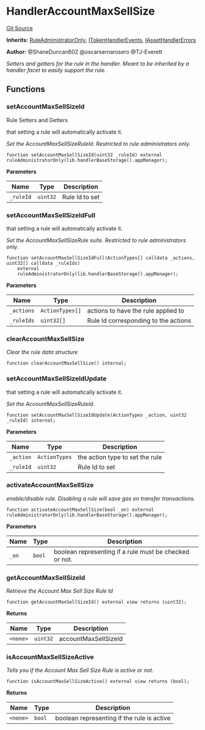 # HandlerAccountMaxSellSize
[Git Source](https://github.com/thrackle-io/tron/blob/7030db34eb7187742ede73deed40ef4d7dddaa1b/src/client/token/handler/ruleContracts/HandlerAccountMaxSellSize.sol)

**Inherits:**
[RuleAdministratorOnly](/src/protocol/economic/RuleAdministratorOnly.sol/contract.RuleAdministratorOnly.md), [ITokenHandlerEvents](/src/common/IEvents.sol/interface.ITokenHandlerEvents.md), [IAssetHandlerErrors](/src/common/IErrors.sol/interface.IAssetHandlerErrors.md)

**Author:**
@ShaneDuncan602 @oscarsernarosero @TJ-Everett

*Setters and getters for the rule in the handler. Meant to be inherited by a handler
facet to easily support the rule.*


## Functions
### setAccountMaxSellSizeId

Rule Setters and Getters

that setting a rule will automatically activate it.

*Set the AccountMaxSellSizeRuleId. Restricted to rule administrators only.*


```solidity
function setAccountMaxSellSizeId(uint32 _ruleId) external ruleAdministratorOnly(lib.handlerBaseStorage().appManager);
```
**Parameters**

|Name|Type|Description|
|----|----|-----------|
|`_ruleId`|`uint32`|Rule Id to set|


### setAccountMaxSellSizeIdFull

that setting a rule will automatically activate it.

*Set the AccountMaxSellSizeRule suite. Restricted to rule administrators only.*


```solidity
function setAccountMaxSellSizeIdFull(ActionTypes[] calldata _actions, uint32[] calldata _ruleIds)
    external
    ruleAdministratorOnly(lib.handlerBaseStorage().appManager);
```
**Parameters**

|Name|Type|Description|
|----|----|-----------|
|`_actions`|`ActionTypes[]`|actions to have the rule applied to|
|`_ruleIds`|`uint32[]`|Rule Id corresponding to the actions|


### clearAccountMaxSellSize

*Clear the rule data structure*


```solidity
function clearAccountMaxSellSize() internal;
```

### setAccountMaxSellSizeIdUpdate

that setting a rule will automatically activate it.

*Set the AccountMaxSellSizeRuleId.*


```solidity
function setAccountMaxSellSizeIdUpdate(ActionTypes _action, uint32 _ruleId) internal;
```
**Parameters**

|Name|Type|Description|
|----|----|-----------|
|`_action`|`ActionTypes`|the action type to set the rule|
|`_ruleId`|`uint32`|Rule Id to set|


### activateAccountMaxSellSize

*enable/disable rule. Disabling a rule will save gas on transfer transactions.*


```solidity
function activateAccountMaxSellSize(bool _on) external ruleAdministratorOnly(lib.handlerBaseStorage().appManager);
```
**Parameters**

|Name|Type|Description|
|----|----|-----------|
|`_on`|`bool`|boolean representing if a rule must be checked or not.|


### getAccountMaxSellSizeId

*Retrieve the Account Max Sell Size Rule Id*


```solidity
function getAccountMaxSellSizeId() external view returns (uint32);
```
**Returns**

|Name|Type|Description|
|----|----|-----------|
|`<none>`|`uint32`|accountMaxSellSizeId|


### isAccountMaxSellSizeActive

*Tells you if the Account Max Sell Size Rule is active or not.*


```solidity
function isAccountMaxSellSizeActive() external view returns (bool);
```
**Returns**

|Name|Type|Description|
|----|----|-----------|
|`<none>`|`bool`|boolean representing if the rule is active|


